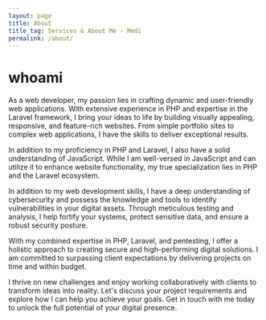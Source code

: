 ```yaml
---
layout: page
title: About
title_tag: Services & About Me - Medi
permalink: /about/
---
```


<h1 class="title-report">whoami</h1>

<p class="lead">
As a web developer, my passion lies in crafting dynamic and user-friendly web applications. With extensive experience in PHP and expertise in the Laravel framework, I bring your ideas to life by building visually appealing, responsive, and feature-rich websites. From simple portfolio sites to complex web applications, I have the skills to deliver exceptional results.
</p>
<p class="lead">
In addition to my proficiency in PHP and Laravel, I also have a solid understanding of JavaScript. While I am well-versed in JavaScript and can utilize it to enhance website functionality, my true specialization lies in PHP and the Laravel ecosystem.
</p>
<p class="lead">
In addition to my web development skills, I have a deep understanding of cybersecurity and possess the knowledge and tools to identify vulnerabilities in your digital assets. Through meticulous testing and analysis, I help fortify your systems, protect sensitive data, and ensure a robust security posture.
</p>
<p class="lead">
With my combined expertise in PHP, Laravel, and pentesting, I offer a holistic approach to creating secure and high-performing digital solutions. I am committed to surpassing client expectations by delivering projects on time and within budget.
</p>
<p class="lead">
I thrive on new challenges and enjoy working collaboratively with clients to transform ideas into reality. Let's discuss your project requirements and explore how I can help you achieve your goals. Get in touch with me today to unlock the full potential of your digital presence.
</p>

